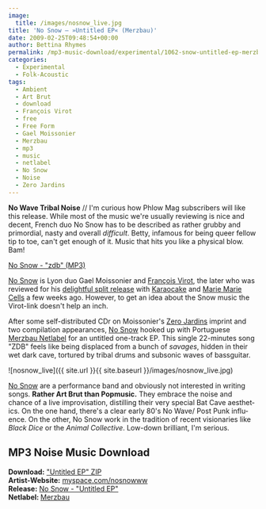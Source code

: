 ```yaml
---
image:
  title: /images/nosnow_live.jpg
title: 'No Snow – »Untitled EP« (Merzbau)'
date: 2009-02-25T09:48:54+00:00
author: Bettina Rhymes
permalink: /mp3-music-download/experimental/1062-snow-untitled-ep-merzbau
categories:
  - Experimental
  - Folk-Acoustic
tags:
  - Ambient
  - Art Brut
  - download
  - François Virot
  - free
  - Free Form
  - Gael Moissonier
  - Merzbau
  - mp3
  - music
  - netlabel
  - No Snow
  - Noise
  - Zero Jardins
---
```

**No Wave Tribal Noise**</a> // I'm curious how Phlow Mag subscribers will like this release. While most of the music we're usually reviewing is nice and decent, French duo No Snow has to be described as rather grubby and primordial, nasty and overall _difficult_. Betty, infamous for being queer fellow tip to toe, can't get enough of it. Music that hits you like a physical blow. Bam!

[No Snow - "zdb" (MP3)](http://merzbau-label.org/merz0039/01-no_snow_-_zdb.mp3)

<!--more-->

[No Snow](http://www.myspace.com/nosnowww) is Lyon duo <span lang="en-GB">Gael Moissonier and <a href="http://www.myspace.com/francoisvirot">François Virot</a>, the later who was reviewed for his <a href="{{ site.url }}{{ site.baseurl }}/mp3-music-download/experimental/1027-virot-friends-clapping-music">delightful split release</a> with <a href="http://www.myspace.com/karaocake">Karaocake</a> and <a href="http://www.myspace.com/mariemariecells">Marie Marie Cells</a> a few weeks ago. However, to get an idea about the Snow music the Virot-link doesn't help an inch. </span>

After some self-distributed CDr on Moissonier's [Zero Jardins](http://www.myspace.com/zerojardins) imprint and two compilation appearances, [No Snow](http://www.myspace.com/nosnowww) hooked up with Portuguese [Merzbau Netlabel](http://www.merzbau-label.org) for an untitled one-track EP. This single 22-minutes song "ZDB" feels like being displaced from a bunch of _savages_, hidden in their wet dark cave, tortured by tribal drums and subsonic waves of bassguitar.

![nosnow_live]({{ site.url }}{{ site.baseurl }}/images/nosnow_live.jpg)

[No Snow](http://www.myspace.com/nosnowww) <span lang="en-GB">are a performance band and obviously not interested in writing songs. <strong>Rather Art Brut than Popmusic.</strong> They embrace the noise and chance of a live improvisation, distilling their very special Bat Cave aesthetics. On the one hand, there's a clear early 80's No Wave/ Post Punk influence. On the other, No Snow work in the tradition of recent visionaries like <em>Black Dice</em> or the <em>Animal Collective</em>. Low-down brilliant, I'm serious.</p> 

<h2>
  MP3 Noise Music Download
</h2>

<p>
  <strong>Download:</strong> <a href="http://merzbau-label.org/merz0039/merz0039.zip">"Untitled EP" ZIP</a><br /> <strong>Artist-Website:</strong> <a href="http://www.myspace.com/nosnowww">myspace.com/nosnowww</a><br /> <strong>Release:</strong> <a href="http://www.merzbau-label.org/merz0039_eng.htm">No Snow - "Untitled EP"</a><br /> <strong>Netlabel: </strong><a href="http://www.merzbau-label.org">Merzbau</a>
</p>